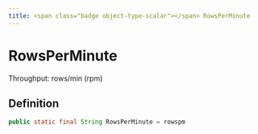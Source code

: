 ```yaml
---
title: <span class="badge object-type-scalar"></span> RowsPerMinute
---
```

# <span class="badge object-type-scalar"></span> RowsPerMinute

Throughput: rows/min (rpm)

## Definition

```java
public static final String RowsPerMinute = rowspm
```

